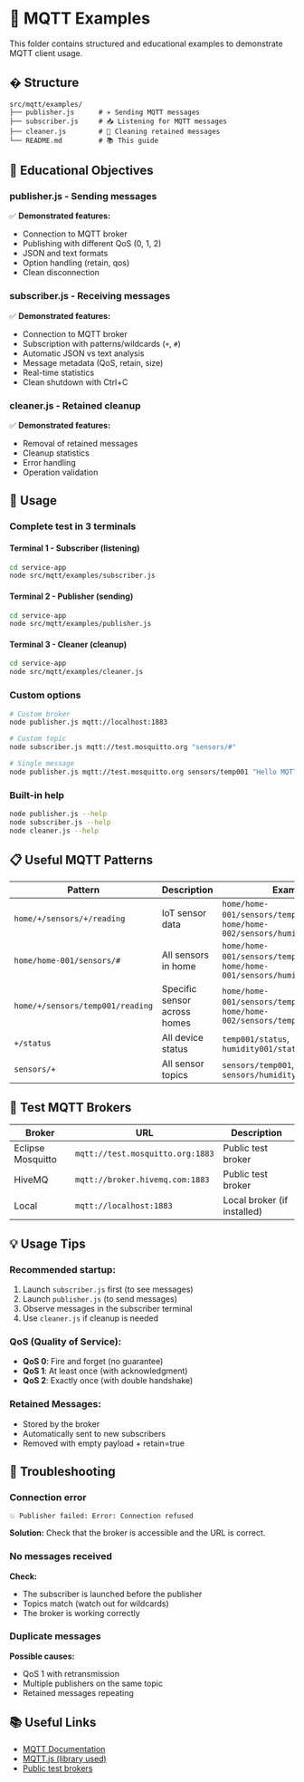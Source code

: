 # 📡 MQTT Examples

This folder contains structured and educational examples to demonstrate MQTT client usage.

## � Structure

```
src/mqtt/examples/
├── publisher.js      # ✈️ Sending MQTT messages
├── subscriber.js     # 📥 Listening for MQTT messages  
├── cleaner.js        # 🧹 Cleaning retained messages
└── README.md         # 📚 This guide
```

## 🎯 Educational Objectives

### **publisher.js** - Sending messages
✅ **Demonstrated features:**
- Connection to MQTT broker
- Publishing with different QoS (0, 1, 2)
- JSON and text formats
- Option handling (retain, qos)
- Clean disconnection

### **subscriber.js** - Receiving messages  
✅ **Demonstrated features:**
- Connection to MQTT broker
- Subscription with patterns/wildcards (`+`, `#`)
- Automatic JSON vs text analysis
- Message metadata (QoS, retain, size)
- Real-time statistics
- Clean shutdown with Ctrl+C

### **cleaner.js** - Retained cleanup
✅ **Demonstrated features:**
- Removal of retained messages
- Cleanup statistics
- Error handling
- Operation validation

## 🚀 Usage

### **Complete test in 3 terminals**

#### Terminal 1 - Subscriber (listening)
```bash
cd service-app
node src/mqtt/examples/subscriber.js
```

#### Terminal 2 - Publisher (sending)
```bash
cd service-app  
node src/mqtt/examples/publisher.js
```

#### Terminal 3 - Cleaner (cleanup)
```bash
cd service-app
node src/mqtt/examples/cleaner.js
```

### **Custom options**

```bash
# Custom broker
node publisher.js mqtt://localhost:1883

# Custom topic
node subscriber.js mqtt://test.mosquitto.org "sensors/#"

# Single message
node publisher.js mqtt://test.mosquitto.org sensors/temp001 "Hello MQTT"
```

### **Built-in help**

```bash
node publisher.js --help
node subscriber.js --help  
node cleaner.js --help
```

## 📋 Useful MQTT Patterns

| Pattern | Description | Examples |
|---------|-------------|----------|
| `home/+/sensors/+/reading` | IoT sensor data | `home/home-001/sensors/temp001/reading`, `home/home-002/sensors/humidity001/reading` |
| `home/home-001/sensors/#` | All sensors in home | `home/home-001/sensors/temp001/reading`, `home/home-001/sensors/humidity001/reading` |
| `home/+/sensors/temp001/reading` | Specific sensor across homes | `home/home-001/sensors/temp001/reading`, `home/home-002/sensors/temp001/reading` |
| `+/status` | All device status | `temp001/status`, `humidity001/status` |
| `sensors/+` | All sensor topics | `sensors/temp001`, `sensors/humidity001` |

## 🔧 Test MQTT Brokers

| Broker | URL | Description |
|--------|-----|-------------|
| Eclipse Mosquitto | `mqtt://test.mosquitto.org:1883` | Public test broker |
| HiveMQ | `mqtt://broker.hivemq.com:1883` | Public test broker |
| Local | `mqtt://localhost:1883` | Local broker (if installed) |

## 💡 Usage Tips

### **Recommended startup:**
1. Launch `subscriber.js` first (to see messages)
2. Launch `publisher.js` (to send messages)
3. Observe messages in the subscriber terminal
4. Use `cleaner.js` if cleanup is needed

### **QoS (Quality of Service):**
- **QoS 0**: Fire and forget (no guarantee)
- **QoS 1**: At least once (with acknowledgment)  
- **QoS 2**: Exactly once (with double handshake)

### **Retained Messages:**
- Stored by the broker
- Automatically sent to new subscribers
- Removed with empty payload + retain=true

## 🐛 Troubleshooting

### **Connection error**
```
💥 Publisher failed: Error: Connection refused
```
**Solution:** Check that the broker is accessible and the URL is correct.

### **No messages received**
**Check:**
- The subscriber is launched before the publisher
- Topics match (watch out for wildcards)
- The broker is working correctly

### **Duplicate messages**
**Possible causes:**
- QoS 1 with retransmission
- Multiple publishers on the same topic
- Retained messages repeating

## 📚 Useful Links

- [MQTT Documentation](https://mqtt.org/)
- [MQTT.js (library used)](https://github.com/mqttjs/MQTT.js)
- [Public test brokers](https://github.com/mqtt/mqtt.github.io/wiki/public_brokers)
